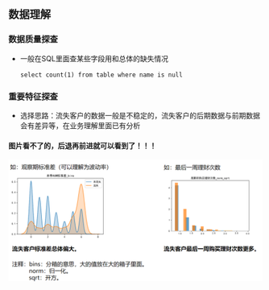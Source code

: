 ## 数据理解

### 数据质量探查

- 一般在SQL里面查某些字段用和总体的缺失情况

  ~~~
  select count(1) from table where name is null
  ~~~

  

### 重要特征探查

- 选择思路：流失客户的数据一般是不稳定的，流失客户的后期数据与前期数据会有差异等，在业务理解里面已有分析
#### 图片看不了的，后退再前进就可以看到了！！！
<p>
<a target="_blank" rel="noopener noreferrer" href="/doc/assets/1576639374150.png"><img src="/doc/assets/1576639374150.png" alt="png" style="max-width:100%;"></a>
</p>
